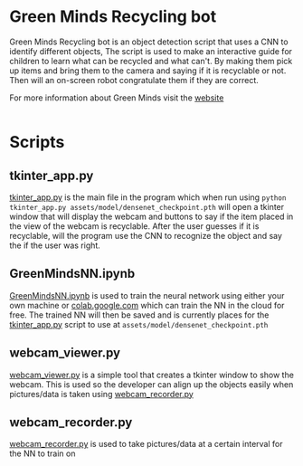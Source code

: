 # Green Minds Recycling bot
Green Minds Recycling bot is an object detection script that uses a CNN to identify different objects,
The script is used to make an interactive guide for children to learn what can be recycled and what can't. By making them pick up items and bring them to the camera and saying if it is recyclable or not.
Then will an on-screen robot congratulate them if they are correct.

For more information about Green Minds visit the [website](http://www.green-minds.org/)

[![<Rasmussen-Christian>](https://circleci.com/gh/Rasmussen-Christian/GreenMinds-recycling-bot.svg?style=svg)](https://circleci.com/gh/Rasmussen-Christian/GreenMinds-recycling-bot)

# Scripts
## tkinter_app.py
[tkinter_app.py](tkinter_app.py) is the main file in the program which when run using `python tkinter_app.py assets/model/densenet_checkpoint.pth` will open a tkinter window that will display the webcam and buttons to say if the item placed in the view of the webcam is recyclable. After the user guesses if it is recyclable, will the program use the CNN to recognize the object and say the if the user was right.

## GreenMindsNN.ipynb
[GreenMindsNN.ipynb](GreenMindsNN.ipynb) is used to train the neural network using either your own machine or [colab.google.com](https://colab.research.google.com/) which can train the NN in the cloud for free. The trained NN will then be saved and is currently places for the [tkinter_app.py](tkinter_app.py) script to use at `assets/model/densenet_checkpoint.pth`

## webcam_viewer.py
[webcam_viewer.py](webcam_viewer.py) is a simple tool that creates a tkinter window to show the webcam. This is used so the developer can align up the objects easily when pictures/data is taken using [webcam_recorder.py](webcam_recorder.py)

## webcam_recorder.py
[webcam_recorder.py](webcam_recorder.py) is used to take pictures/data at a certain interval for the NN to train on
